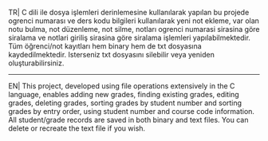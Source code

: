 TR| C dili ile dosya işlemleri derinlemesine kullanılarak yapılan bu projede ogrenci numarası ve ders kodu bilgileri kullanılarak yeni not ekleme, var olan notu bulma, not düzenleme, not silme, notları ogrenci numarasi sirasina göre siralama ve notlari giriliş sirasina göre siralama işlemleri yapılabilmektedir. Tüm öğrenci/not kayıtları hem binary hem de txt dosyasına kaydedilmektedir. Isterseniz txt dosyasını silebilir veya yeniden oluşturabilirsiniz. 

--------------------------------------------------------------------------------------------------------------------------------------------------------------------------------------------

EN| This project, developed using file operations extensively in the C language, enables adding new grades, finding existing grades, editing grades, deleting grades, sorting grades by student number and sorting grades by entry order, using student number and course code information. All student/grade records are saved in both binary and text files. You can delete or recreate the text file if you wish.
